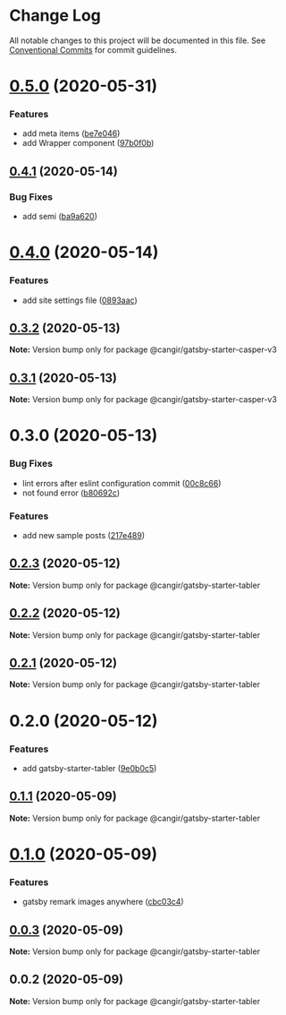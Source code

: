 # Change Log

All notable changes to this project will be documented in this file.
See [Conventional Commits](https://conventionalcommits.org) for commit guidelines.

# [0.5.0](https://github.com/cangir/gatsby-starter-casper-v3/compare/@cangir/gatsby-starter-casper-v3@0.4.1...@cangir/gatsby-starter-casper-v3@0.5.0) (2020-05-31)


### Features

* add meta items ([be7e046](https://github.com/cangir/gatsby-starter-casper-v3/commit/be7e0468fa0eb8ae8767533e5e4442dc1331290c))
* add Wrapper component ([97b0f0b](https://github.com/cangir/gatsby-starter-casper-v3/commit/97b0f0b7a754890e797f8382d89399daffe27e07))





## [0.4.1](https://github.com/cangir/gatsby-starter-casper-v3/compare/@cangir/gatsby-starter-casper-v3@0.4.0...@cangir/gatsby-starter-casper-v3@0.4.1) (2020-05-14)


### Bug Fixes

* add semi ([ba9a620](https://github.com/cangir/gatsby-starter-casper-v3/commit/ba9a62097bf387e176dda629128ed6527ea086e3))





# [0.4.0](https://github.com/cangir/gatsby-starter-casper-v3/compare/@cangir/gatsby-starter-casper-v3@0.3.2...@cangir/gatsby-starter-casper-v3@0.4.0) (2020-05-14)


### Features

* add site settings file ([0893aac](https://github.com/cangir/gatsby-starter-casper-v3/commit/0893aaca3acec512443aa206b210e113a1673195))





## [0.3.2](https://github.com/cangir/gatsby-starter-casper-v3/compare/@cangir/gatsby-starter-casper-v3@0.3.1...@cangir/gatsby-starter-casper-v3@0.3.2) (2020-05-13)

**Note:** Version bump only for package @cangir/gatsby-starter-casper-v3





## [0.3.1](https://github.com/cangir/gatsby-starter-casper-v3/compare/@cangir/gatsby-starter-casper-v3@0.3.0...@cangir/gatsby-starter-casper-v3@0.3.1) (2020-05-13)

**Note:** Version bump only for package @cangir/gatsby-starter-casper-v3





# 0.3.0 (2020-05-13)


### Bug Fixes

* lint errors after eslint configuration commit ([00c8c66](https://github.com/cangir/gatsby-starter-casper-v3/commit/00c8c66ed13e4d5b1a5e9b6af70a31b751c7c0a3))
* not found error ([b80692c](https://github.com/cangir/gatsby-starter-casper-v3/commit/b80692ca194355a36624b206a62423f3c034b689))


### Features

* add new sample posts ([217e489](https://github.com/cangir/gatsby-starter-casper-v3/commit/217e48948153588b9387edea05df8067392965ef))





## [0.2.3](https://github.com/cangir/gatsby-starter-tabler/compare/@cangir/gatsby-starter-tabler@0.2.2...@cangir/gatsby-starter-tabler@0.2.3) (2020-05-12)

**Note:** Version bump only for package @cangir/gatsby-starter-tabler





## [0.2.2](https://github.com/cangir/gatsby-starter-tabler/compare/@cangir/gatsby-starter-tabler@0.2.1...@cangir/gatsby-starter-tabler@0.2.2) (2020-05-12)

**Note:** Version bump only for package @cangir/gatsby-starter-tabler





## [0.2.1](https://github.com/cangir/gatsby-starter-tabler/compare/@cangir/gatsby-starter-tabler@0.2.0...@cangir/gatsby-starter-tabler@0.2.1) (2020-05-12)

**Note:** Version bump only for package @cangir/gatsby-starter-tabler





# 0.2.0 (2020-05-12)


### Features

* add gatsby-starter-tabler ([9e0b0c5](https://github.com/cangir/gatsby-starter-tabler/commit/9e0b0c5d8468f5865061b36277134dce817b7a02))





## [0.1.1](https://github.com/cangir/gatsby-starter-tabler/compare/@cangir/gatsby-starter-tabler@0.1.0...@cangir/gatsby-starter-tabler@0.1.1) (2020-05-09)

**Note:** Version bump only for package @cangir/gatsby-starter-tabler





# [0.1.0](https://github.com/cangir/gatsby-starter-tabler/compare/@cangir/gatsby-starter-tabler@0.0.3...@cangir/gatsby-starter-tabler@0.1.0) (2020-05-09)


### Features

* gatsby remark images anywhere ([cbc03c4](https://github.com/cangir/gatsby-starter-tabler/commit/cbc03c48191518fe2c31bd33f6d6d732db980f46))





## [0.0.3](https://github.com/cangir/gatsby-starter-tabler/compare/@cangir/gatsby-starter-tabler@0.0.2...@cangir/gatsby-starter-tabler@0.0.3) (2020-05-09)

**Note:** Version bump only for package @cangir/gatsby-starter-tabler





## 0.0.2 (2020-05-09)

**Note:** Version bump only for package @cangir/gatsby-starter-tabler
